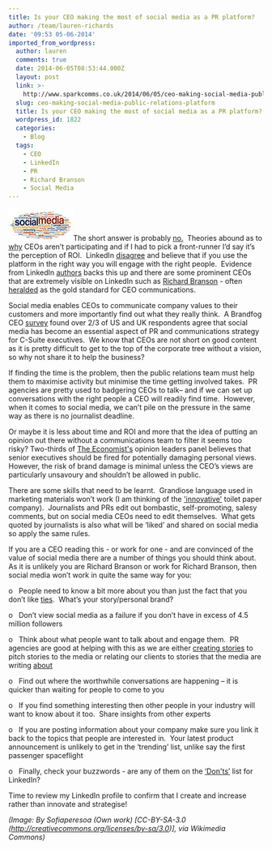 ```yaml
---
title: Is your CEO making the most of social media as a PR platform?
author: /team/lauren-richards
date: '09:53 05-06-2014'
imported_from_wordpress:
  author: lauren
  comments: true
  date: 2014-06-05T08:53:44.000Z
  layout: post
  link: >-
    http://www.sparkcomms.co.uk/2014/06/05/ceo-making-social-media-public-relations-platform/
  slug: ceo-making-social-media-public-relations-platform
  title: Is your CEO making the most of social media as a PR platform?
  wordpress_id: 1822
  categories:
    - Blog
  tags:
    - CEO
    - LinkedIn
    - PR
    - Richard Branson
    - Social Media
---
```


![128px-Social-media-for-public-relations1](128px-Social-media-for-public-relations1.jpg)The short answer is probably [no.](http://blog.hubspot.com/marketing/anti-social-ceo-hurting-brand-data?utm_campaign=blog-rss-emails&utm_source=hs_email&utm_medium=email&utm_content=12671470&_hsenc=p2ANqtz-_FS7VjjxfrPbEyOu2pxwUh2zZdOX6lJHGc8mq3brtshhRER2ps_dkBNdEfZJVtC87s0isfXwqoEa5ZdhfX349YB51TnA&_hsmi=12671470)  Theories abound as to [why](http://blog.hubspot.com/marketing/ceos-you-cant-afford-to-ignore-social-media-anymore?utm_campaign=blog-rss-emails&utm_source=hs_email&utm_medium=email&utm_content=12601718&_hsenc=p2ANqtz-9KlzcyE8eUHqeWvQgcVb4N64UOwHO6yPzljvfEZRCGrtWOY7DNNFZ54o4aPap4TFzlEnieBiGNfH0naUoMYPEmQnzXgw&_hsmi=12601718) CEOs aren’t participating and if I had to pick a front-runner I’d say it’s the perception of ROI.  LinkedIn [disagree](http://www.independent.co.uk/news/media/opinion/ian-burrell-people-take-what-they-read-on-linkedin-very-seriously-9212497.html) and believe that if you use the platform in the right way you will engage with the right people.  Evidence from LinkedIn [authors](https://www.linkedin.com/today/post/article/20140514122644-143109-how-a-single-linkedin-blog-post-took-5-days-to-outperform-my-entire-blogging-output-over-the-previous-4-years-and-what-we-can-learn-from-this?trk=prof-post) backs this up and there are some prominent CEOs that are extremely visible on LinkedIn such as [Richard Branson](https://www.linkedin.com/in/rbranson) - often [heralded](http://www.forbes.com/sites/carminegallo/2012/10/22/richard-branson-if-it-cant-fit-on-the-back-of-an-envelope-its-rubbish-interview/) as the gold standard for CEO communications.

Social media enables CEOs to communicate company values to their customers and more importantly find out what they really think.  A Brandfog CEO [survey](http://www.brandfog.com/CEOSocialMediaSurvey/BRANDfog_2014_CEO_Survey.pdf) found over 2/3 of US and UK respondents agree that social media has become an essential aspect of PR and communications strategy for C-Suite executives.  We know that CEOs are not short on good content as it is pretty difficult to get to the top of the corporate tree without a vision, so why not share it to help the business?

If finding the time is the problem, then the public relations team must help them to maximise activity but minimise the time getting involved takes.  PR agencies are pretty used to badgering CEOs to talk– and if we can set up conversations with the right people a CEO will readily find time.  However, when it comes to social media, we can’t pile on the pressure in the same way as there is no journalist deadline.  

Or maybe it is less about time and ROI and more that the idea of putting an opinion out there without a communications team to filter it seems too risky? Two-thirds of [The Economist's](http://www.economistinsights.com/business-strategy/opinion/ceos-face-axe-embarrassing-opinions?elq=d38e8105b7fc40a7878670b4660ad6f7&elqCampaignId=1781) opinion leaders panel believes that senior executives should be fired for potentially damaging personal views.   However, the risk of brand damage is minimal unless the CEO’s views are particularly unsavoury and shouldn’t be allowed in public. 

There are some skills that need to be learnt.  Grandiose language used in marketing materials won’t work (I am thinking of the ['innovative'](http://www.sparkcomms.co.uk/2014/04/29/innovation-belong-toilet-paper-pr/) toilet paper company).  Journalists and PRs edit out bombastic, self-promoting, salesy comments, but on social media CEOs need to edit themselves.  What gets quoted by journalists is also what will be ‘liked’ and shared on social media so apply the same rules.

If you are a CEO reading this - or work for one - and are convinced of the value of social media there are a number of things you should think about.  As it is unlikely you are Richard Branson or work for Richard Branson, then social media won’t work in quite the same way for you:

o   People need to know a bit more about you than just the fact that you don’t like [ties](https://www.linkedin.com/in/rbranson).  What’s your story/personal brand?

o   Don’t view social media as a failure if you don’t have in excess of 4.5 million followers

o   Think about what people want to talk about and engage them.  PR agencies are good at helping with this as we are either [creating stories](http://www.telegraph.co.uk/technology/news/10830120/FIFA-scores-an-own-goal-with-buggy-mobile-app.html) to pitch stories to the media or relating our clients to stories that the media are writing [about](http://www.theguardian.com/small-business-network/o2-partner-zone/flexible-working-smes-growth) 

o   Find out where the worthwhile conversations are happening – it is quicker than waiting for people to come to you

o   If you find something interesting then other people in your industry will want to know about it too.  Share insights from other experts

o   If you are posting information about your company make sure you link it back to the topics that people are interested in.  Your latest product announcement is unlikely to get in the ‘trending’ list, unlike say the first passenger spaceflight

o   Finally, check your buzzwords - are any of them on the [‘Don'ts’](http://www.ragan.com/Main/Articles/48270.aspx) list for LinkedIn?  

Time to review my LinkedIn profile to confirm that I create and increase rather than innovate and strategise! 

_(Image: By Sofiaperesoa (Own work) [CC-BY-SA-3.0 (http://creativecommons.org/licenses/by-sa/3.0)], via Wikimedia Commons)_
